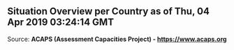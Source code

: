 ## Situation Overview per Country as of Thu, 04 Apr 2019 03:24:14 GMT

Source: **ACAPS (Assessment Capacities Project) - https://www.acaps.org**